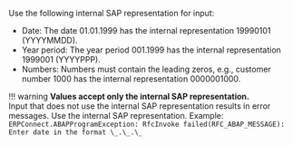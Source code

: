 
Use the following internal SAP representation for input:
- Date: The date 01.01.1999 has the internal representation 19990101 (YYYYMMDD).
- Year period: The year period 001.1999 has the internal representation 1999001 (YYYYPPP).
- Numbers: Numbers must contain the leading zeros, e.g., customer number 1000 has the internal representation 0000001000.

!!! warning
	**Values accept only the internal SAP representation.**<br>
	Input that does not use the internal SAP representation results in error messages. 
	Use the internal SAP representation. Example: 
	```
	ERPConnect.ABAPProgramException: RfcInvoke failed(RFC_ABAP_MESSAGE): Enter date in the format \_.\_.\_
	```
